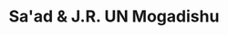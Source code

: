 ---
type: "still on hold"
title: "Sa'ad & J.R. UN Mogadishu"
image: "Sa'ad & J.R. UN Mogadishu.png"
thumbnail: "Sa'ad & J.R. UN Mogadishu_thumb.jpg"
---
